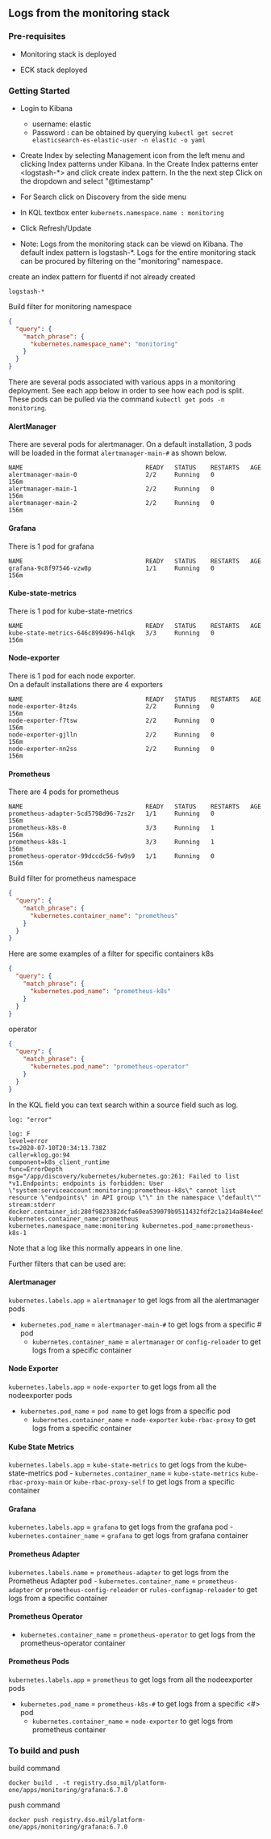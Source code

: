 ## Logs from the monitoring stack

### Pre-requisites

* Monitoring stack is deployed

* ECK stack deployed

### Getting Started

* Login to Kibana
  * username: elastic
  * Password : can be obtained by querying `kubectl get secret elasticsearch-es-elastic-user -n elastic -o yaml`
* Create Index by  selecting Management icon from the left menu and  clicking Index patterns under Kibana.  In the Create Index patterns enter <logstash-*> and click create index pattern.  In the the next step Click on the dropdown and select "@timestamp"

* For Search click on Discovery from the side menu

* In KQL textbox enter `kubernets.namespace.name : monitoring`

* Click Refresh/Update

* Note: Logs from the monitoring stack can be viewd on Kibana. The default index pattern is logstash-*. Logs for the entire monitoring stack can be procured by filtering on the "monitoring" namespace.

create an index pattern for fluentd if not already created

```plaintext
logstash-*
```

Build filter for monitoring namespace

```json
{
  "query": {
    "match_phrase": {
      "kubernetes.namespace_name": "monitoring"
    }
  }
}
```

There are several pods associated with various apps in a monitoring deployment.
See each app below in order to see how each pod is split.
These pods can be pulled via the command `kubectl get pods -n monitoring`.

#### AlertManager

There are several pods for alertmanager.
On a default installation, 3 pods will be loaded in the format `alertmanager-main-#` as shown below.

```console
NAME                                  READY   STATUS    RESTARTS   AGE
alertmanager-main-0                   2/2     Running   0          156m
alertmanager-main-1                   2/2     Running   0          156m
alertmanager-main-2                   2/2     Running   0          156m
```

#### Grafana

There is 1 pod for grafana

```console
NAME                                  READY   STATUS    RESTARTS   AGE
grafana-9c8f97546-vzw8p               1/1     Running   0          156m
```

#### Kube-state-metrics

There is 1 pod for kube-state-metrics

```console
NAME                                  READY   STATUS    RESTARTS   AGE
kube-state-metrics-646c899496-h4lqk   3/3     Running   0          156m
```

#### Node-exporter

There is 1 pod for each node exporter.  
On a default installations there are 4 exporters

```console
NAME                                  READY   STATUS    RESTARTS   AGE
node-exporter-8tz4s                   2/2     Running   0          156m
node-exporter-f7tsw                   2/2     Running   0          156m
node-exporter-gjlln                   2/2     Running   0          156m
node-exporter-nn2ss                   2/2     Running   0          156m
```

#### Prometheus

There are 4 pods for prometheus

```console
NAME                                  READY   STATUS    RESTARTS   AGE
prometheus-adapter-5cd5798d96-7zs2r   1/1     Running   0          156m
prometheus-k8s-0                      3/3     Running   1          156m
prometheus-k8s-1                      3/3     Running   1          156m
prometheus-operator-99dccdc56-fw9s9   1/1     Running   0          156m
```

Build filter for prometheus namespace

```json
{
  "query": {
    "match_phrase": {
      "kubernetes.container_name": "prometheus"
    }
  }
}
```

Here are some examples of a filter for specific containers
k8s

```json
{
  "query": {
    "match_phrase": {
      "kubernetes.pod_name": "prometheus-k8s"
    }
  }
}
```

operator

```json
{
  "query": {
    "match_phrase": {
      "kubernetes.pod_name": "prometheus-operator"
    }
  }
}
```

In the KQL field you can text search within a source field such as log.

```plaintext
log: "error"
```

```plaintext
log: F 
level=error 
ts=2020-07-10T20:34:13.738Z 
caller=klog.go:94 
component=k8s_client_runtime 
func=ErrorDepth 
msg="/app/discovery/kubernetes/kubernetes.go:261: Failed to list *v1.Endpoints: endpoints is forbidden: User \"system:serviceaccount:monitoring:prometheus-k8s\" cannot list resource \"endpoints\" in API group \"\" in the namespace \"default\"" stream:stderr docker.container_id:280f9823382dcfa60ea539079b9511432fdf2c1a214a84e4ee51954ddd05da61 kubernetes.container_name:prometheus kubernetes.namespace_name:monitoring kubernetes.pod_name:prometheus-k8s-1
```

Note that a log like this normally appears in one line.

Further filters that can be used are:

#### Alertmanager

`kubernetes.labels.app` = `alertmanager` to get logs from all the alertmanager pods

* `kubernetes.pod_name`   = `alertmanager-main-#` to get logs from a specific # pod
  * `kubernetes.container_name` = `alertmanager` or `config-reloader` to get logs from a specific container

#### Node Exporter

`kubernetes.labels.app` = `node-exporter` to get logs from all the nodeexporter pods

* `kubernetes.pod_name`   = `pod name` to get logs from a specific  pod
  * `kubernetes.container_name` = `node-exporter` `kube-rbac-proxy` to get logs from a specific container

#### Kube State Metrics

`kubernetes.labels.app` = `kube-state-metrics` to get logs from the kube-state-metrics pod
     - `kubernetes.container_name` = `kube-state-metrics` `kube-rbac-proxy-main` or `kube-rbac-proxy-self`  to get logs from a specific container

#### Grafana

`kubernetes.labels.app` = `grafana` to get logs from the grafana pod
     - `kubernetes.container_name` = `grafana` to get logs from grafana container

#### Prometheus Adapter

`kubernetes.labels.name` = `prometheus-adapter` to get logs from the Prometheus Adapter pod
     - `kubernetes.container_name` = `prometheus-adapter` or `prometheus-config-reloader` or `rules-configmap-reloader` to get logs from a specific container

#### Prometheus Operator

* `kubernetes.container_name` = `prometheus-operator` to get logs from the prometheus-operator container

#### Prometheus Pods

`kubernetes.labels.app` = `prometheus` to get logs from all the nodeexporter pods

* `kubernetes.pod_name`   = `prometheus-k8s-#` to get logs from a specific <#>  pod
  * `kubernetes.container_name` = `node-exporter` to get logs from prometheus container

### To build and push

build command

```shell
docker build . -t registry.dso.mil/platform-one/apps/monitoring/grafana:6.7.0
```

push command

```shell
docker push registry.dso.mil/platform-one/apps/monitoring/grafana:6.7.0
```
